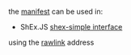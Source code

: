 the [manifest](https://gist.github.com/ericprud/aab227b0d6880bb307c9a99feb52c72d#file-manifest-yaml) can be used in:
* ShEx.JS [shex-simple interface](https://shex.io/webapps/shex.js/doc/shex-simple.html?manifestURL=https://gist.githubusercontent.com/ericprud/aab227b0d6880bb307c9a99feb52c72d/raw/f5fe4d160f737b350d387e1c4df9ba208e65fc48/.manifest.yaml)
  
using the [rawlink](  https://gist.githubusercontent.com/ericprud/aab227b0d6880bb307c9a99feb52c72d/raw/bf407555cb016d7338d92d9b709bd85d9ec48c96/.manifest.yaml) address